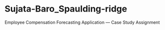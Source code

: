 # Sujata-Baro_Spaulding-ridge
 Employee Compensation Forecasting Application — Case Study Assignment
